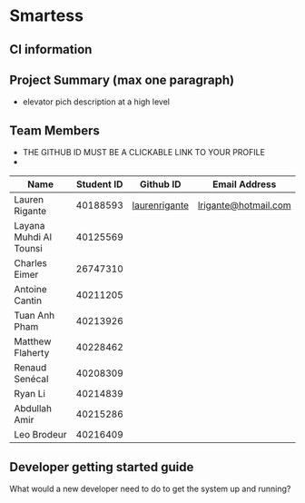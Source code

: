 # Smartess

## CI information

## Project Summary (max one paragraph)
- elevator pich description at a high level

## Team Members
* THE GITHUB ID MUST BE A CLICKABLE LINK TO YOUR PROFILE
* 
| Name | Student ID | Github ID | Email Address|
|------|------------|-----------|--------------|
|Lauren Rigante| 40188593| [laurenrigante](https://github.com/laurenrigante)| lrigante@hotmail.com|
|Layana Muhdi Al Tounsi| 40125569| | |
|Charles Eimer|26747310|||
|Antoine Cantin|40211205|||
|Tuan Anh Pham|40213926|||
|Matthew Flaherty|40228462|||
|Renaud Senécal|40208309|||
|Ryan Li|40214839|||
|Abdullah Amir|40215286|||
|Leo Brodeur|40216409|||


## Developer getting started guide
What would a new developer need to do to get the system up and running?


